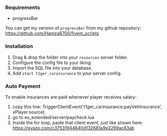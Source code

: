 ### Requirements
- progressBar

You can get my version of `progressBar` from my github repository:
https://github.com/Hamza8700/fivem_scripts

### Installation
1) Drag & drop the folder into your `resources` server folder.
2) Configure the config file to your liking.
3) Import the SQL file into your database.
4) Add `start t1ger_carinsurance` to your server config.

### Auto Payment
To enable insurances are paid whenever player receives salary-

1) copy this line: 	TriggerClientEvent('t1ger_carinsurance:payVehInsurance', xPlayer.source)
2) go to es_extended/server/paycheck.lua
3) Inside the for loop, paste that client event, just like shown here: https://gyazo.com/c37531944640d132681a9e2269ac83ab
